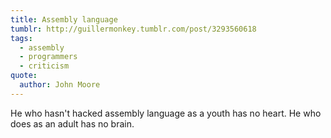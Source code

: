 ```yaml
---
title: Assembly language
tumblr: http://guillermonkey.tumblr.com/post/3293560618
tags:
  - assembly
  - programmers
  - criticism
quote:
  author: John Moore
---
```


He who hasn't hacked assembly language as a youth has no heart. He who does as an adult has no brain.

